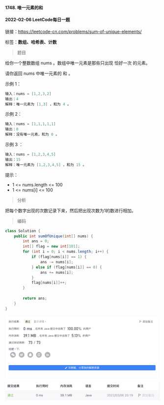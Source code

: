 #### 1748. 唯一元素的和

#### 2022-02-06 LeetCode每日一题

链接：https://leetcode-cn.com/problems/sum-of-unique-elements/

标签：**数组、哈希表、计数**

> 题目

给你一个整数数组 nums 。数组中唯一元素是那些只出现 恰好一次 的元素。

请你返回 nums 中唯一元素的 和 。 

示例 1：

```java
输入：nums = [1,2,3,2]
输出：4
解释：唯一元素为 [1,3] ，和为 4 。
```

示例 2：

```java
输入：nums = [1,1,1,1,1]
输出：0
解释：没有唯一元素，和为 0 。
```

示例 3 ：

```java
输入：nums = [1,2,3,4,5]
输出：15
解释：唯一元素为 [1,2,3,4,5] ，和为 15 。
```


提示：

- 1 <= nums.length <= 100
- 1 <= nums[i] <= 100

> 分析

把每个数字出现的次数记录下来，然后把出现次数为1的数进行相加。

> 编码

```java
class Solution {
    public int sumOfUnique(int[] nums) {
        int ans = 0;
        int[] flag = new int[101];
        for (int i = 0; i < nums.length; i++) {
            if (flag[nums[i]] == 1) {
                ans -= nums[i];
            } else if (flag[nums[i]] == 0) {
                ans += nums[i];
            }
            flag[nums[i]]++;
        }

        return ans;
    }
}
```

![image-20220206201932867](1748.唯一元素的和.assets/image-20220206201932867-4149974.png)